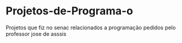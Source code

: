 # Projetos-de-Programa-o
Projetos que fiz no senac relacionados a programação pedidos pelo professor jose de asssis
